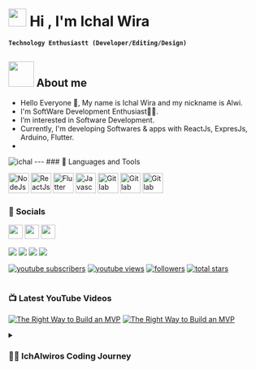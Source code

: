 # <img src="https://media.giphy.com/media/hvRJCLFzcasrR4ia7z/giphy.gif" width="35"> Hi , I'm Ichal Wira

**`Technology Enthusiastt (Developer/Editing/Design)`**

## <img src = "https://user-images.githubusercontent.com/63050133/156777293-72a6e681-2582-4a9d-ad92-09d1181d47c7.gif" width = 50px height = 50px>  About me 


- Hello Everyone 👋, My name is Ichal Wira and my nickname is Alwi.<br>
- I'm SoftWare Development Enthusiast👨‍💻.<br>
- I’m interested in Software Development.<br>
- Currently, I'm developing Softwares & apps with ReactJs, ExpresJs, Arduino, Flutter.<br>
- 
<img src="https://komarev.com/ghpvc/?username=IchAlwiros&label=Profile%20views&color=ffee32&style=plastic" alt="ichal" /> 
---
### 🧰 Languages and Tools

<p align="left">
<a href="https://nodejs.org/en/" target="_blank" rel="noreferrer"><img src="https://user-images.githubusercontent.com/69945382/205526153-cf5986fc-7b78-4993-94b9-46bde9e95071.png" width="40" height="40" alt="NodeJs" /></a>
<a href="https://reactjs.org/" target="_blank" rel="noreferrer"><img src="https://user-images.githubusercontent.com/69945382/205526560-faa138b6-fe90-4543-8520-a06afc752e70.png" width="40" height="40" alt="ReactJs" /></a>
<a href="https://flutter.dev/" target="_blank" rel="noreferrer"><img src="https://user-images.githubusercontent.com/69945382/205526715-280a2593-d4d7-498d-b6ce-594572de39ff.png" width="40" height="40" alt="Flutter" /></a>
<a href="https://devdocs.io/javascript/" target="_blank" rel="noreferrer"><img src="https://user-images.githubusercontent.com/69945382/205528035-22eb4418-1fca-495a-9ae6-9ba5e8c7ba66.png" width="40" height="40" alt="Javascript" /></a>
<a href="https://gitlab.com/IchAlwiros/" target="_blank" rel="noreferrer"><img src="https://user-images.githubusercontent.com/69945382/211691668-fdb6a80c-3ce7-4726-a46c-b1758efb94ec.png" width="40" height="40" alt="Gitlab" /></a>
<a href="https://www.w3schools.com/html/" target="_blank" rel="noreferrer"><img src="https://user-images.githubusercontent.com/69945382/211691862-476e853d-ba54-425d-bcc9-b9c8795bfc4e.png" width="40" height="40" alt="Gitlab" /></a>
<a href="https://www.w3schools.com/css/" target="_blank" rel="noreferrer"><img src="https://user-images.githubusercontent.com/69945382/211692165-5fc256e0-3595-471a-a46a-fdf7ab0df6eb.png" width="40" height="40" alt="Gitlab" /></a>
</p>

### 👋 Socials

<p align="left"> 
<a href="https://www.instagram.com/ichalwira/" target="_blank" rel="noreferrer"><img src="https://raw.githubusercontent.com/danielcranney/readme-generator/main/public/icons/socials/instagram.svg" width="28" height="28" /></a>
<!-- <a href="https://www.youtube.com/c/ProgrammingWithFlexZ" target="_blank" rel="noreferrer"><img src="https://raw.githubusercontent.com/danielcranney/readme-generator/main/public/icons/socials/youtube.svg" width="28" height="28" /></a> -->
<a href="https://znap.link/IchAlwiros" target="_blank" rel="noreferrer"><img src="https://uploads-ssl.webflow.com/6026bc921eff07d61a132750/602843b7b4409e5ea0cbcc1c_social-logo-2.png" width="28" height="28" /></a>
<a href="https://github.com/IchalAlwiros" target="_blank" rel="noreferrer"><img src="https://user-images.githubusercontent.com/69945382/205527399-340008a9-f1e6-49b8-8ebb-59f2a1e21982.png" width="28" height="28" /></a>
</p>
<div> 
  <a href="#" target="_blank"><img src="https://img.shields.io/badge/YouTube-FF0000?style=for-the-badge&logo=youtube&logoColor=white" target="_blank"></a>
  <a href="https://www.instagram.com/alwiros.id/" target="_blank"><img src="https://img.shields.io/badge/-Instagram-%23E4405F?style=for-the-badge&logo=instagram&logoColor=white" target="_blank"></a>
  <a href = "mailto:ichalwiradev@gmail.com"><img src="https://img.shields.io/badge/-Gmail-%23333?style=for-the-badge&logo=gmail&logoColor=white" target="_blank"></a>
  <a href="https://www.linkedin.com/in/ichal-wira-sukmana-27a3381b4/" target="_blank"><img src="https://img.shields.io/badge/-LinkedIn-%230077B5?style=for-the-badge&logo=linkedin&logoColor=white" target="_blank"></a> 

  <p align="left">
      <a href="https://www.youtube.com/@ichalwiros?sub_confirmation=1">
         <img alt="youtube subscribers" title="Subscribe to my YouTube channel" src="https://custom-icon-badges.demolab.com/youtube/channel/subscribers/UC3U11IlT0uU7lWEr33m_2Ng?color=%23E05D44&label=SUBSCRIBE&logo=video&logoColor=white&style=for-the-badge&labelColor=CE4630"/></a> 
      <a href="https://www.youtube.com/@ichalwiros">
         <img alt="youtube views" title="YouTube views" src="https://custom-icon-badges.demolab.com/youtube/channel/views/UC3U11IlT0uU7lWEr33m_2Ng?color=%23E1AD0E&logo=eye&logoColor=white&style=for-the-badge&labelColor=C79600"/></a> 
      <a href="https://github.com/IchalAlwiros?tab=followers">
         <img alt="followers" title="Follow me on Github" src="https://custom-icon-badges.demolab.com/github/followers/IchalAlwiros?color=236ad3&labelColor=1155ba&style=for-the-badge&logo=person-add&label=Follow&logoColor=white"/></a>
      <a href="https://github.com/IchalAlwiros?tab=repositories&sort=stargazers">
         <img alt="total stars" title="Total stars on GitHub" src="https://custom-icon-badges.demolab.com/github/stars/IchalAlwiros?color=55960c&style=for-the-badge&labelColor=488207&logo=star"/></a>
   </p>
   
#

### 📺 Latest YouTube Videos

<!-- BEGIN YOUTUBE-CARDS -->
[![The Right Way to Build an MVP](https://ytcards.demolab.com/?id=dKf9TwhNPpQ&title=Membuat+REST+API+dengan+Node+JS&lang=en&timestamp=1671555624&background_color=%230d1117&title_color=%23ffffff&stats_color=%23dedede&width=250&duration=1980 "Intro | Membuat REST API dengan Node JS")](https://www.youtube.com/watch?v=dKf9TwhNPpQ&list=PLotgmQFb4qNstBh6TXfVnnruI7c-Ds67d&ab_channel=IchAlwiros)
[![The Right Way to Build an MVP](https://ytcards.demolab.com/?id=4e8pZiYsVbo&title=BASIC+CRUD+|+Membuat+REST+API+dengan+Node+JS+&Mysql&lang=en&timestamp=1671555624&background_color=%230d1117&title_color=%23ffffff&stats_color=%23dedede&width=250&duration=2220 "Basic CRUD | Membuat REST API dengan Node Js + Mysql")](https://www.youtube.com/watch?v=4e8pZiYsVbo&list=PLotgmQFb4qNstBh6TXfVnnruI7c-Ds67d&index=2&ab_channel=IchAlwiros)

<details>
 <summary><h3>👨‍💻 IchAlwiros Coding Journey</h3></summary>
  I started my coding journey since studying computer engineering. I started developing robotics technology by participating in several robotics competitions for about 2 years. after that I started learning software development myself both backend and frontend with several languages ​​such as react, flutter, node js.

</div>
